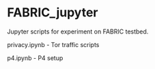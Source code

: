 # FABRIC_jupyter
Jupyter scripts for experiment on FABRIC testbed.

privacy.ipynb - Tor traffic scripts

p4.ipynb - P4 setup
